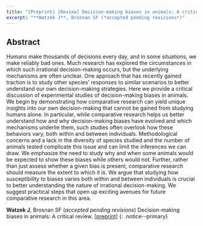 ```yaml
---
title: "[Preprint] [Review] Decision-making biases in animals: A critical review"
excerpt: "**Watzek J**, Brosnan SF (*accepted pending revisions*)"
---
```


## Abstract

Humans make thousands of decisions every day, and in some situations, we make reliably bad ones. Much research has explored the circumstances in which such irrational decision-making occurs, but the underlying mechanisms are often unclear. One approach that has recently gained traction is to study other species’ responses to similar scenarios to better understand our own decision-making strategies. Here we provide a critical discussion of experimental studies of decision-making biases in animals. We begin by demonstrating how comparative research can yield unique insights into our own decision-making that cannot be gained from studying humans alone. In particular, while comparative research helps us better understand how and why decision-making biases have evolved and which mechanisms underlie them, such studies often overlook how these behaviors vary, both within and between individuals. Methodological concerns and a lack in the diversity of species studied and the number of animals tested complicate this issue and can limit the inferences we can draw. We emphasize the need to study why and when some animals would be expected to show these biases while others would not. Further, rather than just assess whether a given bias is present, comparative research should measure the extent to which it is. We argue that studying how susceptibility to biases varies both within and between individuals is crucial to better understanding the nature of irrational decision-making. We suggest practical steps that open up exciting avenues for future comparative research in this area.

**Watzek J**, Brosnan SF (*accepted pending revisions*) Decision-making biases in animals: A critical review. [[preprint]](https://doi.org/10.31219/osf.io/4gu2f)
{: .notice--primary}


